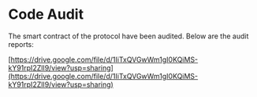 # Code Audit

The smart contract of the protocol have been audited. Below are the audit reports:

[https://drive.google.com/file/d/1IiTxQVGwWm1gI0KQiMS-kY91rpI2ZlI9/view?usp=sharing](https://drive.google.com/file/d/1IiTxQVGwWm1gI0KQiMS-kY91rpI2ZlI9/view?usp=sharing)
